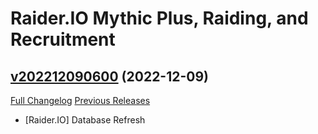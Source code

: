 # Raider.IO Mythic Plus, Raiding, and Recruitment

## [v202212090600](https://github.com/RaiderIO/raiderio-addon/tree/v202212090600) (2022-12-09)
[Full Changelog](https://github.com/RaiderIO/raiderio-addon/compare/v202212080600...v202212090600) [Previous Releases](https://github.com/RaiderIO/raiderio-addon/releases)

- [Raider.IO] Database Refresh  
